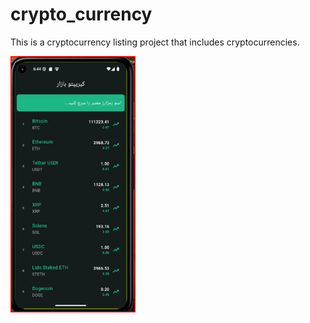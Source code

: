 # crypto_currency

This is a cryptocurrency listing project that includes cryptocurrencies.

 <img src="https://github.com/aliasadipoor/crypto_currency/blob/main/assets/images/66.png" width="200" height="410"/>
